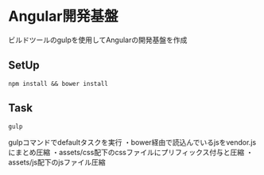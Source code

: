 Angular開発基盤
===============

ビルドツールのgulpを使用してAngularの開発基盤を作成

## SetUp

```
npm install && bower install
```

## Task

```
gulp
```

gulpコマンドでdefaultタスクを実行
・bower経由で読込んでいるjsをvendor.jsにまとめ圧縮
・assets/css配下のcssファイルにプリフィックス付与と圧縮
・assets/js配下のjsファイル圧縮